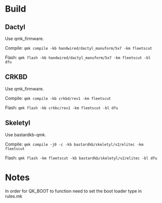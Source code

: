 # Build

## Dactyl

Use qmk_firmware.

Compile:
`qmk compile -kb handwired/dactyl_manuform/5x7 -km fleetscut`

Flash:
`qmk flash -kb handwired/dactyl_manuform/5x7 -km fleetscut -bl dfu`

## CRKBD

Use qmk_firmware.

Compile:
`qmk compile -kb crkbd/rev1 -km fleetscut`

Flash:
`qmk flash -kb crkbc/rev1 -km fleetscut -bl dfu`

## Skeletyl

Use bastardkb-qmk.

Compile:
`qmk compile -j0 -c -kb bastardkb/skeletyl/v2/elitec -km fleetscut`

Flash:
`qmk flash -km fleetscut -kb bastardkb/skeletyl/v2/elitec -bl dfu`

# Notes

In order for QK_BOOT to function need to set the boot loader type in rules.mk


